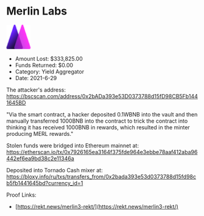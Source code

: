 # Merlin Labs
![Merlin Labs](/rektimages/Merlin-Labs-3.png)
- Amount Lost: $333,825.00
- Funds Returned: $0.00
- Category: Yield Aggregator
- Date: 2021-6-29

The attacker's address:  
https://bscscan.com/address/0x2bADa393e53D0373788d15fD98CB5Fb1441645BD  
  
"Via the smart contract, a hacker deposited 0.1WBNB into the vault and then manually transferred 1000BNB into the contract to trick the contract into thinking it has received 1000BNB in rewards, which resulted in the minter producing MERL rewards."  
  
Stolen funds were bridged into Ethereum mainnet at:  
https://etherscan.io/tx/0x7926165ea3164f375fde964e3ebbe78aaf412aba96442ef6ea9bd38c2e11346a  
  
Deposited into Tornado Cash mixer at:  
https://bloxy.info/ru/txs/transfers_from/0x2bada393e53d0373788d15fd98cb5fb1441645bd?currency_id=1


Proof Links:
- [https://rekt.news/merlin3-rekt/](https://rekt.news/merlin3-rekt/)


